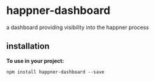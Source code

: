 # happner-dashboard

a dashboard providing visibility into the happner process

## installation

__To use in your project:__

`npm install happner-dashboard --save`

